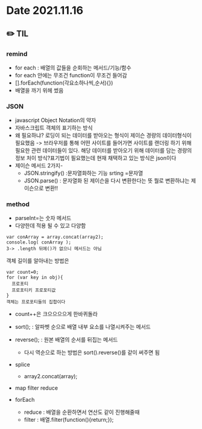 # Date 2021.11.16
## ✏️ TIL
### remind
- for each : 배열의 값들을 순회하는 메서드/기능/함수
- for each 안에는 무조건 function이 무조건 들어감
- [].forEach(function(각요소하나씩,순서){})
- 배열을 까기 위헤 썼음

### JSON
- javascript Object Notation의 약자
- 자바스크립트 객체의 표기하는 방식
- 왜 필요하냐? 로딩이 되는 데이터를 받아오는 형식이 제이슨 경량의 데이터형식이 필요했음 
-> 브라우저를 통해 어떤 사이트를 들어가면 사이트를 랜더링 하기 위해 필요한 관련 데이터들이 있다.
해당 데이터를 받아오기 위해 데이터를 담는 경량의 정보 처이 방식?표기법이 필요했는데 현재 채택하고 있는 방식은 json이다
- 제이슨 메서드 2가지-
  - JSON.stringify() :문자열화하는 기능 srting =문자열 
  - JSON.parse() : 문자열화 된 제이슨을 다시 변환한다는 뜻 뭘로 변환하냐는 제이슨으로 변환!!

### method
- parseInt=는 숫자 메서드
- 다양한데 적용 될 수 있고 다양함
```
var conArray = array.concat(array2); 
console.log( conArray );
3-> .length 뒤에()가 없으니 메서드는 아님
```

객체 길이를 알아내는 방법은
```
var count=0;
for (var key in obj){
  프로포티
  프로포티키 프로포티값
}
객체는 프로포티들의 집합이다
```
- count++은 크으으으으게 한바퀴돌라

- sort(); : 알파벳 순으로 배열 내부 요소를 나열시켜주는 메서드
- reverse(); : 원본 배열의 순서를 뒤집는 메서드

    - 다시 역순으로 하는 방법은 sort().reverse()를 같이 써주면 됨

- splice
  - array2.concat(array);

- map filter reduce
- forEach
  - reduce : 배열을 순환하면서 연산도 같이 진행해줄때
  - filter : 배열.filter(function(){return;});